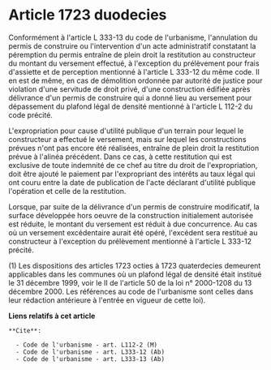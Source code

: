 # Article 1723 duodecies

Conformément à l'article L 333-13 du code de l'urbanisme, l'annulation du permis de construire ou l'intervention d'un acte
administratif constatant la péremption du permis entraîne de plein droit la restitution au constructeur du montant du
versement effectué, à l'exception du prélèvement pour frais d'assiette et de perception mentionné à l'article L 333-12 du
même code. Il en est de même, en cas de démolition ordonnée par autorité de justice pour violation d'une servitude de droit
privé, d'une construction édifiée après délivrance d'un permis de construire qui a donné lieu au versement pour dépassement
du plafond légal de densité mentionné à l'article L 112-2 du code précité.

L'expropriation pour cause d'utilité publique d'un terrain pour lequel le constructeur a effectué le versement, mais sur
lequel les constructions prévues n'ont pas encore été réalisées, entraîne de plein droit la restitution prévue à l'alinéa
précédent. Dans ce cas, à cette restitution qui est exclusive de toute indemnité de ce chef au titre du droit de
l'expropriation, doit être ajouté le paiement par l'expropriant des intérêts au taux légal qui ont couru entre la date de
publication de l'acte déclarant d'utilité publique l'opération et celle de la restitution.

Lorsque, par suite de la délivrance d'un permis de construire modificatif, la surface développée hors oeuvre de la
construction initialement autorisée est réduite, le montant du versement est réduit à due concurrence. Au cas où un versement
excédentaire aurait été opéré, l'excédent sera restitué au constructeur à l'exception du prélèvement mentionné à l'article L
333-12 précité.

(1) Les dispositions des articles 1723 octies à 1723 quaterdecies demeurent applicables dans les communes où un plafond légal
de densité était institué le 31 décembre 1999, voir le II de l'article 50 de la loi n° 2000-1208 du 13 décembre 2000. Les
références au code de l'urbanisme sont celles dans leur rédaction antérieure à l'entrée en vigueur de cette loi).

**Liens relatifs à cet article**

	**Cite**:

	  - Code de l'urbanisme - art. L112-2 (M)
	  - Code de l'urbanisme - art. L333-12 (Ab)
	  - Code de l'urbanisme - art. L333-13 (Ab)
